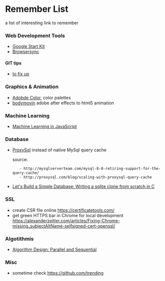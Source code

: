 # Remember List
a list of interesting link to remember

### Web Development Tools

- [Google Start Kit](https://github.com/google/web-starter-kit)
- [Browsersync](https://browsersync.io/)

#### GIT tips
 - [to fix up](https://sethrobertson.github.io/GitFixUm/fixup.html)

### Graphics & Animation

- [Adobde Color](https://color.adobe.com/it/), color palettes
- [bodymovin](https://github.com/bodymovin/bodymovin) adobe after effects to html5 animation

### Machine Learning
 - [Machine Learning in JavaScript](https://github.com/javascript-machine-learning)

### Database

- [ProxySql](http://proxysql.com/) instead of native MySql query cache

  source:
  
         - http://mysqlserverteam.com/mysql-8-0-retiring-support-for-the-query-cache/
         - http://proxysql.com/blog/scaling-with-proxysql-query-cache
         
- [Let's Build a Simple Database: Writing a sqlite clone from scratch in C](https://cstack.github.io/db_tutorial/)
  
  

### SSL
- create CSR file online https://certificatetools.com/
- get green HTTPS bar in Chrome for local development https://alexanderzeitler.com/articles/Fixing-Chrome-missing_subjectAltName-selfsigned-cert-openssl/

### Algotithmis
 - [Algorithm Design: Parallel and Sequential](http://www.parallel-algorithms-book.com/)

### Misc

- sometime check https://github.com/trending



